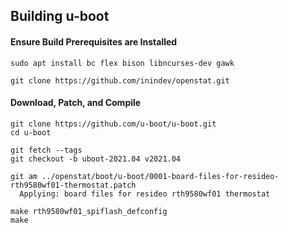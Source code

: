 ## Building u-boot

#### Ensure Build Prerequisites are Installed
```
sudo apt install bc flex bison libncurses-dev gawk

git clone https://github.com/inindev/openstat.git
```

#### Download, Patch, and Compile
```
git clone https://github.com/u-boot/u-boot.git
cd u-boot

git fetch --tags
git checkout -b uboot-2021.04 v2021.04

git am ../openstat/boot/u-boot/0001-board-files-for-resideo-rth9580wf01-thermostat.patch
  Applying: board files for resideo rth9580wf01 thermostat

make rth9580wf01_spiflash_defconfig
make
```
